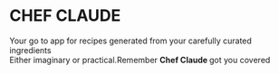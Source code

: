 <h1>CHEF CLAUDE</h1>
<p>Your go to app for recipes generated from your carefully curated ingredients<br>
Either imaginary or practical.Remember <b>Chef Claude </b> got you covered</p>
